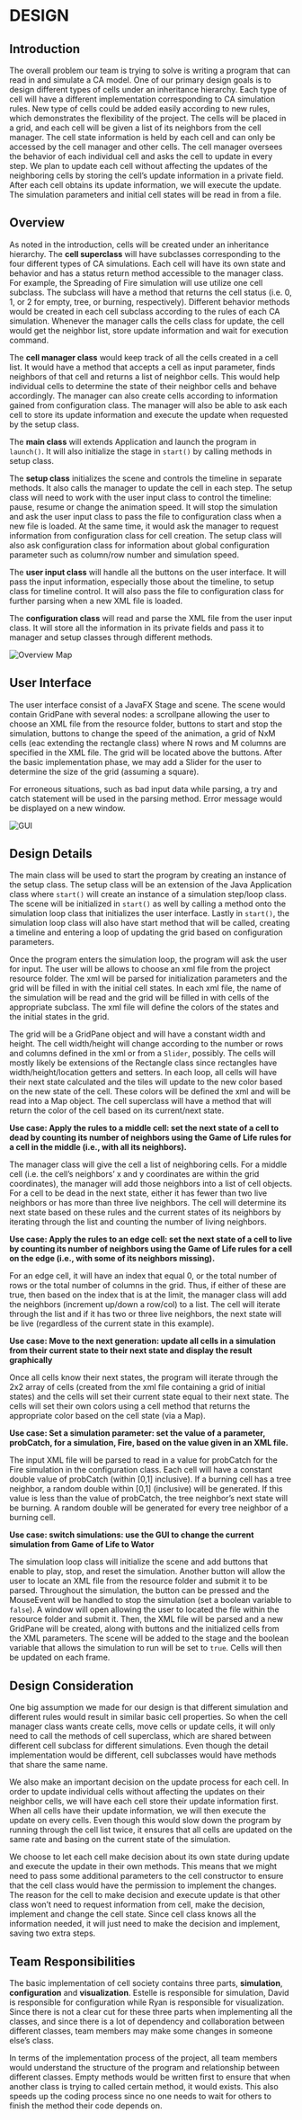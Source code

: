 # DESIGN

## Introduction

The overall problem our team is trying to solve is writing a program that can read in and simulate a CA model. One of our primary design goals is to design different types of cells under an inheritance hierarchy. Each type of cell will have a different implementation corresponding to CA simulation rules. New type of cells could be added easily according to new rules, which demonstrates the flexibility of the project. The cells will be placed in a grid, and each cell will be given a list of its neighbors from the cell manager. The cell state information is held by each cell and can only be accessed by the cell manager and other cells. The cell manager oversees the behavior of each individual cell and asks the cell to update in every step. We plan to update each cell without affecting the updates of the neighboring cells by storing the cell’s update information in a private field. After each cell obtains its update information, we will execute the update. The simulation parameters and initial cell states will be read in from a file.


## Overview

As noted in the introduction, cells will be created under an inheritance hierarchy. The **cell superclass** will have subclasses corresponding to the four different types of CA simulations. Each cell will have its own state and behavior and has a status return method accessible to the manager class. For example, the Spreading of Fire simulation will use utilize one cell subclass. The subclass will have a method that returns the cell status (i.e. 0, 1, or 2 for empty, tree, or burning, respectively). Different behavior methods would be created in each cell subclass according to the rules of each CA simulation. Whenever the manager calls the cells class for update, the cell would get the neighbor list, store update information and wait for execution command. 


The **cell manager class** would keep track of all the cells created in a cell list. It would have a method that accepts a cell as input parameter, finds neighbors of that cell and returns a list of neighbor cells. This would help individual cells to determine the state of their neighbor cells and behave accordingly. The manager can also create cells according to information gained from configuration class. The manager will also be able to ask each cell to store its update information and execute the update when requested by the setup class. 


The **main class** will extends Application and launch the program in `launch()`. It will also initialize the stage in `start()` by calling methods in setup class. 


The **setup class** initializes the scene and controls the timeline in separate methods. It also calls the manager to update the cell in each step. The setup class will need to work with the user input class to control the timeline: pause, resume or change the animation speed. It will stop the simulation and ask the user input class to pass the file to configuration class when a new file is loaded. At the same time, it would ask the manager to request information from configuration class for cell creation. The setup class will also ask configuration class for information about global configuration parameter such as column/row number and simulation speed. 


The **user input class** will handle all the buttons on the user interface. It will pass the input information, especially those about the timeline, to setup class for timeline control. It will also pass the file to configuration class for further parsing when a new XML file is loaded. 


The **configuration class** will read and parse the XML file from the user input class. It will store all the information in its private fields and pass it to manager and setup classes through different methods. 

![Overview Map](map.png)

## User Interface

The user interface consist of a JavaFX Stage and scene. The scene would contain GridPane with several nodes: a scrollpane allowing the user to choose an XML file from the resource folder, buttons to start and stop the simulation, buttons to change the speed of the animation, a grid of NxM cells (eac extending the rectangle class) where N rows and M columns are specified in the XML file. The grid will be located above the buttons. After the basic implementation phase, we may add a Slider for the user to determine the size of the grid (assuming a square). 


For erroneous situations, such as bad input data while parsing, a try and catch statement will be used in the parsing method. Error message would be displayed on a new window. 

![GUI](GUI.png)

## Design Details

The main class will be used to start the program by creating an instance of the setup class. The setup class will be an extension of the Java Application class where `start()` will create an instance of a simulation step/loop class. The scene will be initialized in `start()` as well by calling a method onto the simulation loop class that initializes the user interface. Lastly in `start()`, the simulation loop class will also have start method that will be called, creating a timeline and entering a loop of updating the grid based on configuration parameters. 


Once the program enters the simulation loop, the program will ask the user for input. The user will be allows to choose an xml file from the project resource folder. The xml will be parsed for initialization parameters and the grid will be filled in with the initial cell states. In each xml file, the name of the simulation will be read and the grid will be filled in with cells of the appropriate subclass. The xml file will define the colors of the states and the initial states in the grid. 


The grid will be a GridPane object and will have a constant width and height. The cell width/height will change according to the number or rows and columns defined in the xml or from a `Slider`, possibly. The cells will mostly likely be extensions of the Rectangle class since rectangles have width/height/location getters and setters. In each loop, all cells will have their next state calculated and the tiles will update to the new color based on the new state of the cell. These colors will be defined the xml and will be read into a Map object. The cell superclass will have a method that will return the color of the cell based on its current/next state.


**Use case: Apply the rules to a middle cell: set the next state of a cell to dead by counting its number of neighbors using the Game of Life rules for a cell in the middle (i.e., with all its neighbors).**


The manager class will give the cell a list of neighboring cells. For a middle cell (i.e. the cell’s neighbors’ x and y coordinates are within the grid coordinates), the manager will add those neighbors into a list of cell objects. For a cell to be dead in the next state, either it has fewer than two live neighbors or has more than three live neighbors. The cell will determine its next state based on these rules and the current states of its neighbors by iterating through the list and counting the number of living neighbors. 


**Use case: Apply the rules to an edge cell: set the next state of a cell to live by counting its number of neighbors using the Game of Life rules for a cell on the edge (i.e., with some of its neighbors missing).**


For an edge cell, it will have an index that equal 0, or the total number of rows or the total number of columns in the grid. Thus, if either of these are true, then based on the index that is at the limit, the manager class will add the neighbors (increment up/down a row/col) to a list. The cell will iterate through the list and if it has two or three live neighbors, the next state will be live (regardless of the current state in this example).


**Use case: Move to the next generation: update all cells in a simulation from their current state to their next state and display the result graphically**


Once all cells know their next states, the program will iterate through the 2x2 array of cells (created from the xml file containing a grid of initial states) and the cells will set their current state equal to their next state. The cells will set their own colors using a cell method that returns the appropriate color based on the cell state (via a Map).


**Use case: Set a simulation parameter: set the value of a parameter, probCatch, for a simulation, Fire, based on the value given in an XML file.**


The input XML file will be parsed to read in a value for probCatch for the Fire simulation in the configuration class. Each cell will have a constant double value of probCatch (within [0,1] inclusive). If a burning cell has a tree neighbor, a random double within [0,1] (inclusive) will be generated. If this value is less than the value of probCatch, the tree neighbor’s next state will be burning. A random double will be generated for every tree neighbor of a burning cell.


**Use case: switch simulations: use the GUI to change the current simulation from Game of Life to Wator**


The simulation loop class will initialize the scene and add buttons that enable to play, stop, and reset the simulation. Another button will allow the user to locate an XML file from the resource folder and submit it to be parsed. Throughout the simulation, the button can be pressed and the MouseEvent will be handled to stop the simulation (set a boolean variable to `false`). A window will open allowing the user to located the file within the resource folder and submit it. Then, the XML file will be parsed and a new GridPane will be created, along with buttons and the initialized cells from the XML parameters. The scene will be added to the stage and the boolean variable that allows the simulation to run will be set to `true`. Cells will then be updated on each frame.


## Design Consideration

One big assumption we made for our design is that different simulation and different rules would result in similar basic cell properties. So when the cell manager class wants create cells, move cells or update cells, it will only need to call the methods of cell superclass, which are shared between different cell subclass for different simulations. Even though the detail implementation would be different, cell subclasses would have methods that share the same name. 


We also make an important decision on the update process for each cell. In order to update individual cells without affecting the updates on their neighbor cells, we will have each cell store their update information first. When all cells have their update information, we will then execute the update on every cells. Even though this would slow down the program by running through the cell list twice, it ensures that all cells are updated on the same rate and basing on the current state of the simulation. 


We choose to let each cell make decision about its own state during update and execute the update in their own methods. This means that we might need to pass some additional parameters to the cell constructor to ensure that the cell class would have the permission to implement the changes. The reason for the cell to make decision and execute update is that other class won’t need to request information from cell, make the decision, implement and change the cell state. Since cell class knows all the information needed, it will just need to make the decision and implement, saving two extra steps. 


## Team Responsibilities

The basic implementation of cell society contains three parts, **simulation**, **configuration** and **visualization**. Estelle is responsible for simulation, David is responsible for configuration while Ryan is responsible for visualization. Since there is not a clear cut for these three parts when implementing all the classes, and since there is a lot of dependency and collaboration between different classes, team members may make some changes in someone else’s class. 


In terms of the implementation process of the project, all team members would understand the structure of the program and relationship between different classes. Empty methods would be written first to ensure that when another class is trying to called certain method, it would exists. This also speeds up the coding process since no one needs to wait for others to finish the method their code depends on. 


